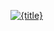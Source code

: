 <a 
    href="#" 
    data-fullsize="/photos/{fullsize}" 
    data-caption="{title}"
    data-photopage="/photos/{page}"
    data-orientation={orientation}
    >
    <img 
        src="/photos/{thumbnail}" 
        alt="{title}" 
        class="thumbnail" />
</a>